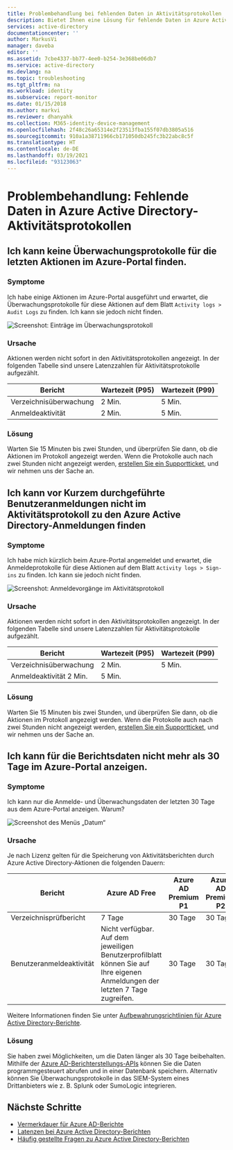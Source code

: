 ```yaml
---
title: Problembehandlung bei fehlenden Daten in Aktivitätsprotokollen | Microsoft-Dokumentation
description: Bietet Ihnen eine Lösung für fehlende Daten in Azure Active Directory-Aktivitätsprotokollen.
services: active-directory
documentationcenter: ''
author: MarkusVi
manager: daveba
editor: ''
ms.assetid: 7cbe4337-bb77-4ee0-b254-3e368be06db7
ms.service: active-directory
ms.devlang: na
ms.topic: troubleshooting
ms.tgt_pltfrm: na
ms.workload: identity
ms.subservice: report-monitor
ms.date: 01/15/2018
ms.author: markvi
ms.reviewer: dhanyahk
ms.collection: M365-identity-device-management
ms.openlocfilehash: 2f48c26a65314e2f23513fba155f07db3805a516
ms.sourcegitcommit: 910a1a38711966cb171050db245fc3b22abc8c5f
ms.translationtype: HT
ms.contentlocale: de-DE
ms.lasthandoff: 03/19/2021
ms.locfileid: "93123063"
---
```

# <a name="troubleshoot-missing-data-in-the-azure-active-directory-activity-logs"></a>Problembehandlung: Fehlende Daten in Azure Active Directory-Aktivitätsprotokollen 

## <a name="i-cant-find-audit-logs-for-recent-actions-in-the-azure-portal"></a>Ich kann keine Überwachungsprotokolle für die letzten Aktionen im Azure-Portal finden.

### <a name="symptoms"></a>Symptome

Ich habe einige Aktionen im Azure-Portal ausgeführt und erwartet, die Überwachungsprotokolle für diese Aktionen auf dem Blatt `Activity logs > Audit Logs` zu finden. Ich kann sie jedoch nicht finden.

 ![Screenshot: Einträge im Überwachungsprotokoll](./media/troubleshoot-missing-audit-data/01.png)
 
### <a name="cause"></a>Ursache

Aktionen werden nicht sofort in den Aktivitätsprotokollen angezeigt. In der folgenden Tabelle sind unsere Latenzzahlen für Aktivitätsprotokolle aufgezählt. 

| Bericht | Wartezeit (P95) | Wartezeit (P99) |
|--------|---------------|---------------|
| Verzeichnisüberwachung | 2 Min. | 5 Min. |
| Anmeldeaktivität | 2 Min. | 5 Min. |

### <a name="resolution"></a>Lösung

Warten Sie 15 Minuten bis zwei Stunden, und überprüfen Sie dann, ob die Aktionen im Protokoll angezeigt werden. Wenn die Protokolle auch nach zwei Stunden nicht angezeigt werden, [erstellen Sie ein Supportticket](https://portal.azure.com/#blade/Microsoft_Azure_Support/HelpAndSupportBlade/newsupportrequest), und wir nehmen uns der Sache an.

## <a name="i-cant-find-recent-user-sign-ins-in-the-azure-active-directory-sign-ins-activity-log"></a>Ich kann vor Kurzem durchgeführte Benutzeranmeldungen nicht im Aktivitätsprotokoll zu den Azure Active Directory-Anmeldungen finden

### <a name="symptoms"></a>Symptome

Ich habe mich kürzlich beim Azure-Portal angemeldet und erwartet, die Anmeldeprotokolle für diese Aktionen auf dem Blatt `Activity logs > Sign-ins` zu finden. Ich kann sie jedoch nicht finden.

 ![Screenshot: Anmeldevorgänge im Aktivitätsprotokoll](./media/troubleshoot-missing-audit-data/02.png)
 
### <a name="cause"></a>Ursache

Aktionen werden nicht sofort in den Aktivitätsprotokollen angezeigt. In der folgenden Tabelle sind unsere Latenzzahlen für Aktivitätsprotokolle aufgezählt. 

| Bericht | Wartezeit (P95) | Wartezeit (P99) |
|--------|---------------|---------------|
| Verzeichnisüberwachung | 2 Min. | 5 Min. |
| Anmeldeaktivität 2 Min. | 5 Min. |

### <a name="resolution"></a>Lösung

Warten Sie 15 Minuten bis zwei Stunden, und überprüfen Sie dann, ob die Aktionen im Protokoll angezeigt werden. Wenn die Protokolle auch nach zwei Stunden nicht angezeigt werden, [erstellen Sie ein Supportticket](https://portal.azure.com/#blade/Microsoft_Azure_Support/HelpAndSupportBlade/newsupportrequest), und wir nehmen uns der Sache an.

## <a name="i-cant-view-more-than-30-days-of-report-data-in-the-azure-portal"></a>Ich kann für die Berichtsdaten nicht mehr als 30 Tage im Azure-Portal anzeigen.

### <a name="symptoms"></a>Symptome

Ich kann nur die Anmelde- und Überwachungsdaten der letzten 30 Tage aus dem Azure-Portal anzeigen. Warum? 

 ![Screenshot des Menüs „Datum“](./media/troubleshoot-missing-audit-data/03.png)

### <a name="cause"></a>Ursache

Je nach Lizenz gelten für die Speicherung von Aktivitätsberichten durch Azure Active Directory-Aktionen die folgenden Dauern:

| Bericht           | Azure AD Free | Azure AD Premium P1 | Azure AD Premium P2 |
| ---              | ---           | ---                 | ---                 |
| Verzeichnisprüfbericht  |  7 Tage       | 30 Tage             | 30 Tage             |
| Benutzeranmeldeaktivität | Nicht verfügbar. Auf dem jeweiligen Benutzerprofilblatt können Sie auf Ihre eigenen Anmeldungen der letzten 7 Tage zugreifen. | 30 Tage | 30 Tage             |

Weitere Informationen finden Sie unter [Aufbewahrungsrichtlinien für Azure Active Directory-Berichte](reference-reports-data-retention.md).  

### <a name="resolution"></a>Lösung

Sie haben zwei Möglichkeiten, um die Daten länger als 30 Tage beibehalten. Mithilfe der [Azure AD-Berichterstellungs-APIs](concept-reporting-api.md) können Sie die Daten programmgesteuert abrufen und in einer Datenbank speichern. Alternativ können Sie Überwachungsprotokolle in das SIEM-System eines Drittanbieters wie z. B. Splunk oder SumoLogic integrieren.

## <a name="next-steps"></a>Nächste Schritte

* [Vermerkdauer für Azure AD-Berichte](reference-reports-data-retention.md)
* [Latenzen bei Azure Active Directory-Berichten](reference-reports-latencies.md)
* [Häufig gestellte Fragen zu Azure Active Directory-Berichten](reports-faq.md)


